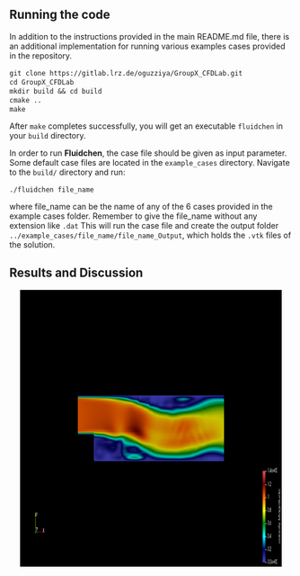 ## Running the code
In addition to the instructions provided in the main README.md file, there is an additional implementation for running various examples cases provided in the repository. 

```shell
git clone https://gitlab.lrz.de/oguzziya/GroupX_CFDLab.git
cd GroupX_CFDLab
mkdir build && cd build
cmake ..
make
```

After `make` completes successfully, you will get an executable `fluidchen` in your `build` directory. 

In order to run **Fluidchen**, the case file should be given as input parameter. Some default case files are located in the `example_cases` directory. Navigate to the `build/` directory and run:

```shell
./fluidchen file_name
```
where file_name can be the name of any of the 6 cases provided in the example cases folder. Remember to give the file_name without any extension like `.dat`
This will run the case file and create the output folder `../example_cases/file_name/file_name_Output`, which holds the `.vtk` files of the solution.

## Results and Discussion

<div align="center">
  <img width="466" height="492" src="BFS_Velocity.png">
</div>



